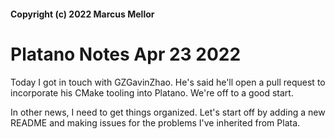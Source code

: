 #### Copyright (c) 2022 Marcus Mellor
# Platano Notes Apr 23 2022

Today I got in touch with GZGavinZhao. He's said he'll open a pull request to incorporate his CMake tooling into Platano. We're off to a good start.

In other news, I need to get things organized. Let's start off by adding a new README and making issues for the problems I've inherited from Plata.